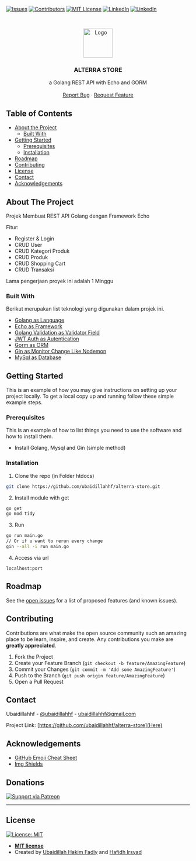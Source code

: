 <!--
*** Thanks for checking out this README Template. If you have a suggestion that would
*** make this better, please fork the repo and create a pull request or simply open
*** an issue with the tag "enhancement".
*** Thanks again! Now go create something AMAZING! :D
-->


<!-- PROJECT SHIELDS -->
<!--
*** I'm using markdown "reference style" links for readability.
*** Reference links are enclosed in brackets [ ] instead of parentheses ( ).
*** See the bottom of this document for the declaration of the reference variables
*** for contributors-url, forks-url, etc. This is an optional, concise syntax you may use.
*** https://www.markdownguide.org/basic-syntax/#reference-style-links
-->
[![Issues][issues-shield]](https://img.shields.io/github/issues/ubaidillahhf/alterra-store)
[![Contributors](https://img.shields.io/badge/contributors-2-green)](https://github.com/ubaidillahhf/alterra-store/graphs/contributors)
[![MIT License][license-shield]](https://github.com/ubaidillahhf/alterra-store/blob/master/license.txt)
[![LinkedIn][linkedin-shield]](https://linkedin.com/in/ubaidillahhf)
[![LinkedIn][linkedin-shield]](https://www.linkedin.com/in/hafidhirsyad/)



<!-- PROJECT LOGO -->
<br />
<p align="center">
  <a href="https://github.com/ubaidillahhf/alterra-store">
    <img src="https://github.com/ubaidillahhf/alterra-store/blob/feature/users/logo.png" alt="Logo" height="80">
  </a>

  <h3 align="center">ALTERRA STORE</h3>

  <p align="center">
    a Golang REST API with Echo and GORM
    <br />
    <br />
    <a href="https://github.com/ubaidillahhf/alterra-store/issues">Report Bug</a>
    ·
    <a href="https://github.com/ubaidillahhf/alterra-store/issues">Request Feature</a>
  </p>
</p>



<!-- TABLE OF CONTENTS -->
## Table of Contents

* [About the Project](#about-the-project)
  * [Built With](#built-with)
* [Getting Started](#getting-started)
  * [Prerequisites](#prerequisites)
  * [Installation](#installation)
* [Roadmap](#roadmap)
* [Contributing](#contributing)
* [License](#license)
* [Contact](#contact)
* [Acknowledgements](#acknowledgements)



<!-- ABOUT THE PROJECT -->
## About The Project

Projek Membuat REST API Golang dengan Framework Echo

Fitur:
* Register & Login
* CRUD User
* CRUD Kategori Produk
* CRUD Produk
* CRUD Shopping Cart
* CRUD Transaksi

Lama pengerjaan proyek ini adalah 1 Minggu

### Built With
Berikut merupakan list teknologi yang digunakan dalam projek ini.
* [Golang as Language](https://golang.org/)
* [Echo as Framework](https://echo.labstack.com/)
* [Golang Validation as Validator Field](https://github.com/go-playground/validator)
* [JWT Auth as Autentication](https://github.com/dgrijalva/jwt-go)
* [Gorm as ORM](https://gorm.io/index.html)
* [Gin as Monitor Change Like Nodemon](https://github.com/codegangsta/gin)
* [MySql as Database](https://www.mysql.com/)



<!-- GETTING STARTED -->
## Getting Started

This is an example of how you may give instructions on setting up your project locally.
To get a local copy up and running follow these simple example steps.

### Prerequisites

This is an example of how to list things you need to use the software and how to install them.
* Install Golang, Mysql and Gin (simple method)

### Installation

1. Clone the repo (in Folder htdocs)
```sh
git clone https://github.com/ubaidillahhf/alterra-store.git
```
2. Install module with get
```sh
go get
go mod tidy
```
3. Run
```sh
go run main.go
// Or if u want to rerun every change
gin --all -i run main.go
```
4. Access via url
```JS
localhost:port
```


<!-- ROADMAP -->
## Roadmap

See the [open issues](https://github.com/ubaidillahhf/alterra-store/issues) for a list of proposed features (and known issues).



<!-- CONTRIBUTING -->
## Contributing

Contributions are what make the open source community such an amazing place to be learn, inspire, and create. Any contributions you make are **greatly appreciated**.

1. Fork the Project
2. Create your Feature Branch (`git checkout -b feature/AmazingFeature`)
3. Commit your Changes (`git commit -m 'Add some AmazingFeature'`)
4. Push to the Branch (`git push origin feature/AmazingFeature`)
5. Open a Pull Request


<!-- CONTACT -->
## Contact

Ubaidillahhf - [@ubaidillahhf](https://twitter.com/ubaidillahhf) - ubaidillahhf@gmail.com

Project Link: [https://github.com/ubaidillahhf/alterra-store](Here)



<!-- ACKNOWLEDGEMENTS -->
## Acknowledgements
* [GitHub Emoji Cheat Sheet](https://www.webpagefx.com/tools/emoji-cheat-sheet)
* [Img Shields](https://shields.io)


## Donations

[![Support via Patreon](https://user-images.githubusercontent.com/17443546/74077566-45ae1900-4a53-11ea-8451-bdad3168342f.png)](https://www.patreon.com/ubaidillahhf)

---

## License

[![License: MIT](https://img.shields.io/badge/License-MIT-blue)](https://opensource.org/licenses/MIT)

- **[MIT license](https://opensource.org/licenses/MIT)**
- Created by <a href="http://ubed.dev" target="_blank">Ubaidillah Hakim Fadly</a> and <a href="https://www.linkedin.com/in/hafidhirsyad/" target="_blank">Hafidh Irsyad</a>

<!-- MARKDOWN LINKS & IMAGES -->
<!-- https://www.markdownguide.org/basic-syntax/#reference-style-links -->
[contributors-shield]: https://img.shields.io/github/contributors/othneildrew/Best-README-Template.svg?style=flat-square
[contributors-url]: https://github.com/othneildrew/Best-README-Template/graphs/contributors
[forks-shield]: https://img.shields.io/github/forks/othneildrew/Best-README-Template.svg?style=flat-square
[forks-url]: https://github.com/othneildrew/Best-README-Template/network/members
[stars-shield]: https://img.shields.io/github/stars/othneildrew/Best-README-Template.svg?style=flat-square
[stars-url]: https://github.com/othneildrew/Best-README-Template/stargazers
[issues-shield]: https://img.shields.io/github/issues/othneildrew/Best-README-Template.svg?style=flat-square
[issues-url]: https://github.com/othneildrew/Best-README-Template/issues
[license-shield]: https://img.shields.io/badge/License-MIT-blue
[license-url]: https://github.com/othneildrew/Best-README-Template/blob/master/LICENSE.txt
[linkedin-shield]: https://img.shields.io/badge/-LinkedIn-black.svg?style=flat-square&logo=linkedin&colorB=555
[linkedin-url]: https://linkedin.com/in/othneildrew
[product-screenshot]: images/screenshot.png
